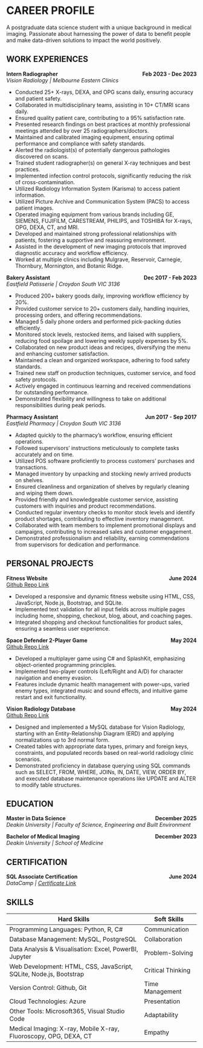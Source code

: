 # CAREER PROFILE
A postgraduate data science student with a unique background in medical imaging. Passionate about harnessing the power of data to benefit people and make data-driven solutions to impact the world positively.

## WORK EXPERIENCES

**Intern Radiographer** <span style="float:right">**Feb 2023 - Dec 2023**</span>  
*Vision Radiology | Melbourne Eastern Clinics*
- Conducted 25+ X-rays, DEXA, and OPG scans daily, ensuring accuracy and patient safety.
- Collaborated in multidisciplinary teams, assisting in 10+ CT/MRI scans daily.
- Ensured quality patient care, contributing to a 95% satisfaction rate.
- Presented research findings on best practices at monthly professional meetings attended by over 25 radiographers/doctors.
- Maintained and calibrated imaging equipment, ensuring optimal performance and compliance with safety standards.
- Alerted the radiologist(s) of potentially dangerous pathologies discovered on scans.
- Trained student radiographer(s) on general X-ray techniques and best practices.
- Implemented infection control protocols, significantly reducing the risk of cross-contamination.
- Utilized Radiology Information System (Karisma) to access patient information.
- Utilized Picture Archive and Communication System (PACS) to access patient images.
- Operated imaging equipment from various brands including GE, SIEMENS, FUJIFILM, CARESTREAM, PHILIPS, and TOSHIBA for X-rays, OPG, DEXA, CT, and MRI.
- Developed and maintained strong professional relationships with patients, fostering a supportive and reassuring environment.
- Assisted in the development of new imaging protocols that improved diagnostic accuracy and workflow efficiency.
- Worked at multiple clinics including Mulgrave, Reservoir, Carnegie, Thornbury, Mornington, and Botanic Ridge.

**Bakery Assistant** <span style="float:right">**Dec 2017 - Feb 2023**</span>  
*Eastfield Patisserie | Croydon South VIC 3136*
- Produced 200+ bakery goods daily, improving workflow efficiency by 20%.
- Provided customer service to 20+ customers daily, handling inquiries, processing orders, and offering recommendations.
- Managed 5 daily phone orders and performed pick-packing duties efficiently.
- Monitored stock levels, restocked items, and liaised with suppliers, reducing food spoilage and lowering weekly supply expenses by 5%.
- Collaborated on new product ideas and recipes, diversifying the menu and enhancing customer satisfaction.
- Maintained a clean and organized workspace, adhering to food safety standards.
- Trained new staff on production techniques, customer service, and food safety protocols.
- Actively engaged in continuous learning and received commendations for outstanding performance.
- Demonstrated flexibility and willingness to take on additional responsibilities during peak periods.

**Pharmacy Assistant** <span style="float:right">**Jun 2017 - Sep 2017**</span>  
*Eastfield Pharmacy | Croydon South VIC 3136*
- Adapted quickly to the pharmacy’s workflow, ensuring efficient operations.
- Followed supervisors’ instructions meticulously to complete tasks accurately and on time.
- Utilized POS software proficiently to process customers’ purchases and transactions.
- Managed inventory by unpacking and stocking newly arrived products on shelves.
- Ensured cleanliness and organization of shelves by regularly cleaning and wiping them down.
- Provided friendly and knowledgeable customer service, assisting customers with inquiries and product recommendations.
- Conducted regular inventory checks to monitor stock levels and identify product shortages, contributing to effective inventory management.
- Collaborated with team members to implement promotional displays and campaigns, contributing to increased sales and customer engagement.
- Demonstrated professionalism and reliability, earning commendations from supervisors for dedication and performance.

## PERSONAL PROJECTS

**Fitness Website** <span style="float:right">**June 2024**</span>  
[Github Repo Link](https://github.com/NguyenMav/Project_WebDev_FitnessWebsite)
- Developed a responsive and dynamic fitness website using HTML, CSS, JavaScript, Node.js, Bootstrap, and SQLite.
- Implemented text validation for all input fields across multiple pages including home, shopping, checkout, blog, about, and coaching pages.
- Integrated shopping and checkout functionalities for product sales, ensuring a seamless user experience.

**Space Defender 2-Player Game** <span style="float:right">**May 2024**</span>  
[Github Repo Link](https://github.com/NguyenMav/Project_CSharp_SpaceDefendersGame)
- Developed a multiplayer game using C# and SplashKit, emphasizing object-oriented programming principles.
- Implemented two-player controls (Left/Right and A/D) for character navigation and enemy evasion.
- Features include dynamic health management with power-ups, varied enemy types, integrated music and sound effects, and intuitive game restart and exit functionality.

**Vision Radiology Database** <span style="float:right">**May 2024**</span>  
[Github Repo Link](https://github.com/NguyenMav/Project_MySQL_SimpleRadiologyDatabase)  
- Designed and implemented a MySQL database for Vision Radiology, starting with an Entity-Relationship Diagram (ERD) and applying normalizations up to 3rd normal form.
- Created tables with appropriate data types, primary and foreign keys, constraints, and populated records based on real-world radiology clinic scenarios.
- Demonstrated proficiency in database querying using SQL commands such as SELECT, FROM, WHERE, JOINs, IN, DATE, VIEW, ORDER BY, and executed database maintenance operations like UPDATE and ALTER to modify table structures.

## EDUCATION

**Master in Data Science** <span style="float:right">**December 2025**</span>  
*Deakin University | Faculty of Science, Engineering and Built Environment*

**Bachelor of Medical Imaging** <span style="float:right">**December 2023**</span>  
*Deakin University | School of Medicine*

## CERTIFICATION

**SQL Associate Certification**  <span style="float:right">**June 2024**</span>  
*DataCamp | [Certificate Link](https://example.com)*  

## SKILLS

| **Hard Skills**                           | **Soft Skills**        |
|-------------------------------------------|------------------------|
| Programming Languages: Python, R, C#     | Communication        |
| Database Management: MySQL, PostgreSQL   | Collaboration        |
| Data Analysis & Visualisation: Excel, PowerBI, Jupyter | Problem-Solving       |
| Web Development: HTML, CSS, JavaScript, SQLite, Node.js, Bootstrap | Critical Thinking    |
| Version Control: Github, Git             | Time Management      |
| Cloud Technologies: Azure                | Presentation         |
| Other Tools: Microsoft365, Visual Studio Code | Adaptability      |
| Medical Imaging: X-ray, Mobile X-ray, Fluoroscopy, OPG, DEXA, CT | Empathy      |
